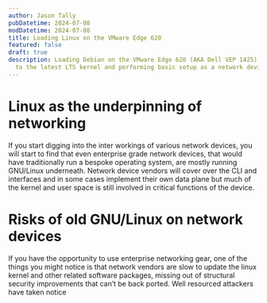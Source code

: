 ```yaml
---
author: Jason Tally
pubDatetime: 2024-07-08
modDatetime: 2024-07-08
title: Loading Linux on the VMware Edge 620
featured: false
draft: true
description: Loading Debian on the VMware Edge 620 (AKA Dell VEP 1425), updating
  to the latest LTS kernel and performing basic setup as a network device
---
```

# Linux as the underpinning of networking

If you start digging into the inter workings of various network devices, you will start to find that even enterprise grade network devices, that would have traditionally run a bespoke operating system, are mostly running GNU/Linux underneath. Network device vendors will cover over the CLI and interfaces and in some cases implement their own data plane but much of the kernel and user space is still involved in critical functions of the device.

# Risks of old GNU/Linux on network devices

If you have the opportunity to use enterprise networking gear, one of the things you might notice is that network vendors are slow to update the linux kernel and other related software packages, missing out of structural security improvements that can’t be back ported. Well resourced attackers have taken notice